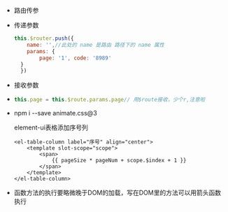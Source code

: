 - 路由传参
  
- 传递参数

  ```javascript
  this.$router.push({
      name: '',//此处的 name 是路由 路径下的 name 属性
      params: {
          page: '1', code: '8989'
    }
    })
  ```

- 接收参数

- ```javascript
  this.page = this.$route.params.page// 用$route接收，少个r,注意啦
  ```

- npm i --save animate.css@3

  element-ui表格添加序号列

  ```
  <el-table-column label="序号" align="center">
      <template slot-scope="scope">
          <span>
              {{ pageSize * pageNum + scope.$index + 1 }}
          </span>
      </template>
  </el-table-column>
  ```

- 函数方法的执行要略微晚于DOM的加载，写在DOM里的方法可以用箭头函数执行
